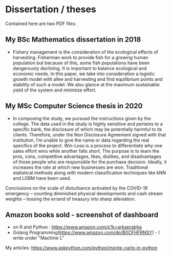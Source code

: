 # Dissertation / theses

Contained here are two PDF files:

## My BSc Mathematics dissertation in 2018
   - Fishery management is the consideration of the ecological effects of harvesting. Fisherman work to provide fish for a growing human population but because of this, some fish populations have been dangerously declining. It is important to balance ecological and economic needs.
In this paper, we take into consideration a logistic growth model with allee and harvesting and find equilibrium points and stability of such a model. We also glance at the maximum sustainable yield of the system and minimize effort.

## My MSc Computer Science thesis in 2020
   - In composing the study, we pursued the instructions given by the college. The data used in the study is highly sensitive and pertains to a specific bank, the disclosure of which may be potentially harmful to its clients. Therefore, under the Non Disclosure Agreement signed with that institution, I’m unable to give the name or data regarding the real specifics of the project.
Win-Loss is a process to differentiate why one sales effort wins while another falls short. The purpose is to learn the pros, cons, competitive advantages, likes, dislikes, and disadvantages of those people who are responsible for the purchase decision. Ideally, it increases the rate at which new businesses are won.
Traditional statistical methods along with modern classification techniques like kNN and LGBM have been used.

Conclusions on the scale of disturbance activated by the COVID-19 emergency – counting diminished physical developments and cash stream weights – tossing the errand of treasury into sharp alleviation.

## Amazon books sold - screenshot of dashboard
- on R and Python : https://www.amazon.com/s?k=arkaprabha
- Golang Programming(https://www.amazon.com/dp/B0CFHFRNSY) - I write under "Machine L"

My articles:
https://www.askpython.com/python/monte-carlo-in-python